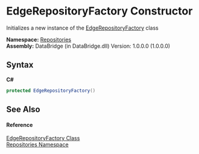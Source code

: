 # EdgeRepositoryFactory Constructor 
 

Initializes a new instance of the <a href="fb5b879c-55e4-f80b-0a7c-f58f7cdc1e80">EdgeRepositoryFactory</a> class

**Namespace:**&nbsp;<a href="e0edd2e7-f86c-850a-35e3-670eb5412ec9">Repositories</a><br />**Assembly:**&nbsp;DataBridge (in DataBridge.dll) Version: 1.0.0.0 (1.0.0.0)

## Syntax

**C#**<br />
``` C#
protected EdgeRepositoryFactory()
```


## See Also


#### Reference
<a href="fb5b879c-55e4-f80b-0a7c-f58f7cdc1e80">EdgeRepositoryFactory Class</a><br /><a href="e0edd2e7-f86c-850a-35e3-670eb5412ec9">Repositories Namespace</a><br />
